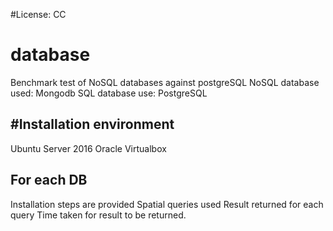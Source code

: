 #License: CC

# database
Benchmark test of NoSQL databases against postgreSQL
NoSQL database used: Mongodb
SQL database use: PostgreSQL

#Installation environment
-----------------------------
Ubuntu Server 2016
Oracle Virtualbox

For each DB
--------------
Installation steps are provided
Spatial queries used
Result returned for each query
Time taken for result to be returned.

